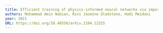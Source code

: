 ```yaml
---
title: Efficient training of physics-informed neural networks via importance sampling
authors: Mohammad Amin Nabian, Rini Jasmine Gladstone, Hadi Meidani
year: 2021
URL: https://doi.org/10.48550/arXiv.2104.12325
---
```


